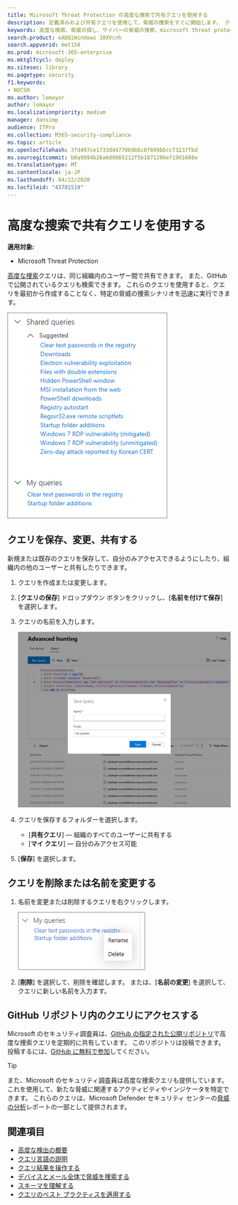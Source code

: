 ```yaml
---
title: Microsoft Threat Protection の高度な捜索で共有クエリを使用する
description: 定義済みおよび共有クエリを使用して、脅威の捜索をすぐに開始します。 クエリを公開または組織に共有します。
keywords: 高度な検索、脅威の探し、サイバーの脅威の検索、microsoft threat protection、microsoft 365、mtp、m365、search、query、テレメトリ、カスタム検出、スキーマ、kusto、github リポジトリ、マイクエリ、共有クエリ
search.product: eADQiWindows 10XVcnh
search.appverid: met150
ms.prod: microsoft-365-enterprise
ms.mktglfcycl: deploy
ms.sitesec: library
ms.pagetype: security
f1.keywords:
- NOCSH
ms.author: lomayor
author: lomayor
ms.localizationpriority: medium
manager: dansimp
audience: ITPro
ms.collection: M365-security-compliance
ms.topic: article
ms.openlocfilehash: 3fd497ce1733dd4770b9bbc8f699bbccf3237fbd
ms.sourcegitcommit: b8a9994b26a6d9865212f5b1871286e719d1608e
ms.translationtype: MT
ms.contentlocale: ja-JP
ms.lasthandoff: 04/22/2020
ms.locfileid: "43781519"
---
```

# <a name="use-shared-queries-in-advanced-hunting"></a>高度な捜索で共有クエリを使用する

**適用対象:**
- Microsoft Threat Protection



[高度な捜索](advanced-hunting-overview.md)クエリは、同じ組織内のユーザー間で共有できます。 また、GitHub で公開されているクエリも検索できます。 これらのクエリを使用すると、クエリを最初から作成することなく、特定の脅威の捜索シナリオを迅速に実行できます。

![共有クエリの画像](../../media/advanced-hunting-shared-queries.png)

## <a name="save-modify-and-share-a-query"></a>クエリを保存、変更、共有する
新規または既存のクエリを保存して、自分のみアクセスできるようにしたり、組織内の他のユーザーと共有したりできます。 

1. クエリを作成または変更します。 

2. [**クエリの保存**] ドロップダウン ボタンをクリックし、[**名前を付けて保存**] を選択します。
    
3. クエリの名前を入力します。 

   ![クエリの保存の画像](../../media/advanced-hunting-save-query.png)

4. クエリを保存するフォルダーを選択します。
    - [**共有クエリ**] — 組織のすべてのユーザーに共有する
    - [**マイ クエリ**] — 自分のみアクセス可能
    
5. [**保存**] を選択します。 

## <a name="delete-or-rename-a-query"></a>クエリを削除または名前を変更する
1. 名前を変更または削除するクエリを右クリックします。

    ![削除するクエリの画像](../../media/advanced_hunting_delete_rename.png)

2. [**削除**] を選択して、削除を確認します。 または、[**名前の変更**] を選択して、クエリに新しい名前を入力ます。

## <a name="access-queries-in-the-github-repository"></a>GitHub リポジトリ内のクエリにアクセスする  
Microsoft のセキュリティ調査員は、[GitHub の指定された公開リポジトリ](https://aka.ms/hunting-queries)で高度な捜索クエリを定期的に共有しています。 このリポジトリは投稿できます。 投稿するには、[GitHub に無料で参加](https://github.com/)してください。

>[!tip]
>また、Microsoft のセキュリティ調査員は高度な捜索クエリも提供しています。これを使用して、新たな脅威に関連するアクティビティやインジケータを特定できます。 これらのクエリは、Microsoft Defender セキュリティ センターの[脅威の分析](https://docs.microsoft.com/windows/security/threat-protection/microsoft-defender-atp/threat-analytics)レポートの一部として提供されます。

## <a name="related-topics"></a>関連項目
- [高度な検出の概要](advanced-hunting-overview.md)
- [クエリ言語の説明](advanced-hunting-query-language.md)
- [クエリ結果を操作する](advanced-hunting-query-results.md)
- [デバイスとメール全体で脅威を捜索する](advanced-hunting-query-emails-devices.md)
- [スキーマを理解する](advanced-hunting-schema-tables.md)
- [クエリのベスト プラクティスを適用する](advanced-hunting-best-practices.md)
